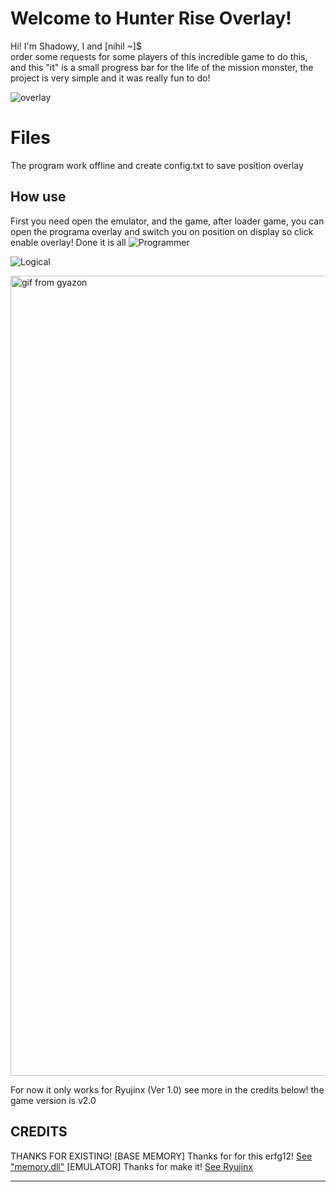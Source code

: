 
# Welcome to Hunter Rise Overlay!

Hi! I'm Shadowy, I and [nihil ~]$   
order some requests for some players of this incredible game to do this, and this "it" is a small progress bar for the life of the mission monster, the project is very simple and it was really fun to do!

![overlay](https://i.imgur.com/IPnNASf.jpeg)

# Files
The program work offline and create config.txt to save position overlay

## How use

First you need open the emulator, and the game, after loader game, you can open the programa overlay and switch you on position on display so click enable overlay! Done it is all
<img src="https://github.com/SrShadowy/Rise-Overlay/blob/main/PstYdBcvmS.gif" alt="Programmer">

<img src="https://i.imgur.com/bM1t28o.png" alt="Logical">

<a href="https://gyazo.com/e1540724422eaf606a0923b0ef89f2ae"><img src="https://i.gyazo.com/e1540724422eaf606a0923b0ef89f2ae.gif" alt="gif from gyazon" width="1280"/></a>

For now it only works for Ryujinx (Ver 1.0) see more in the credits below! the game version is v2.0

## CREDITS

THANKS FOR EXISTING!
[BASE MEMORY] Thanks for for this erfg12! 
[See "memory.dll"](https://github.com/erfg12/memory.dll)
[EMULATOR] Thanks for make it!
[See Ryujinx](https://github.com/Ryujinx/Ryujinx)


****
